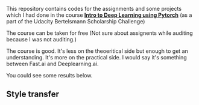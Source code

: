 This repository contains codes for the assignments and some projects which I had done in the course **[Intro to Deep Learning using Pytorch](https://classroom.udacity.com/courses/ud188)** (as a part of the Udacity Bertelsmann Scholarship Challenge)

The course can be taken for free (Not sure about assignents while auditing because I was not auditing.)

The course is good. It's less on the theoeritical side but enough to get an understanding. It's more on the practical side. I would say
it's something between Fast.ai and Deeplearning.ai.

You could see some results below.

## Style transfer
